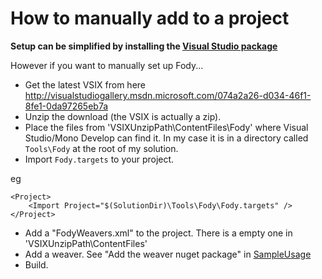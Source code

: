 # How to manually add to a project

**Setup can be simplified by installing the [Visual Studio package](http://visualstudiogallery.msdn.microsoft.com/074a2a26-d034-46f1-8fe1-0da97265eb7a)**


However if you want to manually set up Fody...

  * Get the latest VSIX from here http://visualstudiogallery.msdn.microsoft.com/074a2a26-d034-46f1-8fe1-0da97265eb7a
  * Unzip the download (the VSIX is actually a zip). 
  * Place the files from 'VSIXUnzipPath\ContentFiles\Fody' where Visual Studio/Mono Develop can find it. In my case it is in a directory called `Tools\Fody` at the root of my solution. 
  * Import `Fody.targets` to your project.

eg  

    <Project>     
        <Import Project="$(SolutionDir)\Tools\Fody\Fody.targets" />
    </Project>
  
  * Add a "FodyWeavers.xml" to the project. There is a empty one in 'VSIXUnzipPath\ContentFiles'
  * Add a weaver. See "Add the weaver nuget package" in  [SampleUsage](SampleUsage)
  * Build. 